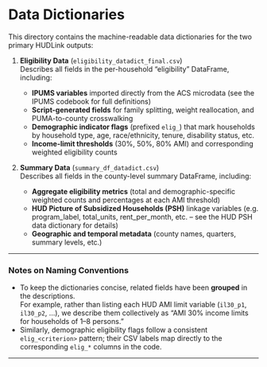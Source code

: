 # Data Dictionaries

This directory contains the machine-readable data dictionaries for the two primary HUDLink outputs:

1. **Eligibility Data** (`eligibility_datadict_final.csv`)  
   Describes all fields in the per-household “eligibility” DataFrame, including:
   - **IPUMS variables** imported directly from the ACS microdata (see the IPUMS codebook for full definitions)  
   - **Script-generated fields** for family splitting, weight reallocation, and PUMA-to-county crosswalking  
   - **Demographic indicator flags** (prefixed `elig_`) that mark households by household type, age, race/ethnicity, tenure, disability status, etc.  
   - **Income-limit thresholds** (30%, 50%, 80% AMI) and corresponding weighted eligibility counts  

2. **Summary Data** (`summary_df_datadict.csv`)  
   Describes all fields in the county-level summary DataFrame, including:
   - **Aggregate eligibility metrics** (total and demographic-specific weighted counts and percentages at each AMI threshold)  
   - **HUD Picture of Subsidized Households (PSH)** linkage variables (e.g. program_label, total_units, rent_per_month, etc. – see the HUD PSH data dictionary for details)  
   - **Geographic and temporal metadata** (county names, quarters, summary levels, etc.)

---

### Notes on Naming Conventions

- To keep the dictionaries concise, related fields have been **grouped** in the descriptions.  
  For example, rather than listing each HUD AMI limit variable (`il30_p1`, `il30_p2`, …), we describe them collectively as “AMI 30% income limits for households of 1–8 persons.”  
- Similarly, demographic eligibility flags follow a consistent `elig_<criterion>` pattern; their CSV labels map directly to the corresponding `elig_*` columns in the code.

---
